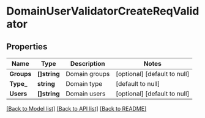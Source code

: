 # DomainUserValidatorCreateReqValidator

## Properties
Name | Type | Description | Notes
------------ | ------------- | ------------- | -------------
**Groups** | **[]string** | Domain groups | [optional] [default to null]
**Type_** | **string** | Domain type | [default to null]
**Users** | **[]string** | Domain users | [optional] [default to null]

[[Back to Model list]](../README.md#documentation-for-models) [[Back to API list]](../README.md#documentation-for-api-endpoints) [[Back to README]](../README.md)


